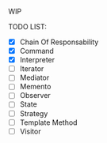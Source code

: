WIP

TODO LIST:
-[x] Chain Of Responsability
-[x] Command 
-[x] Interpreter
-[ ] Iterator
-[ ] Mediator
-[ ] Memento
-[ ] Observer
-[ ] State
-[ ] Strategy
-[ ] Template Method
-[ ] Visitor